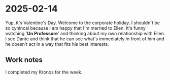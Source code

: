 # 2025-02-14

Yup, it's Valentine's Day. Welcome to the corporate holiday. I shouldn't be so cynincal because I am happy that I'm married to Ellen. It's funny watching '__Un Professore__' and thinking about my own relationship with Ellen. I see Dante and think that he can see what's immediately in front of him and he doesn't act in a way that fits his best interests.

## Work notes

I completed my Kronos for the week.
